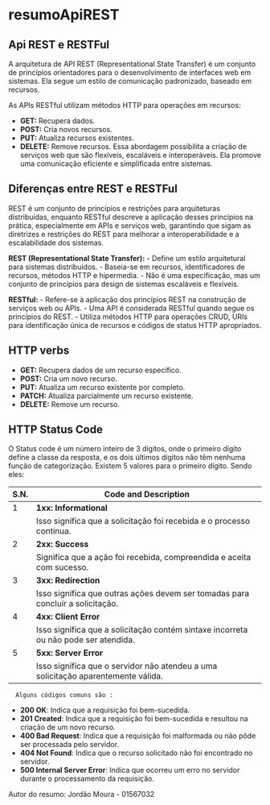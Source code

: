 # resumoApiREST


## Api REST e RESTFul

   A arquitetura de API REST (Representational State Transfer) é um conjunto de princípios orientadores para o desenvolvimento de interfaces web em sistemas. Ela segue um estilo de comunicação padronizado, baseado em recursos.

As APIs RESTful utilizam métodos HTTP para operações em recursos:

- **GET:** Recupera dados.
- **POST:** Cria novos recursos.
- **PUT:** Atualiza recursos existentes.
- **DELETE:** Remove recursos.
  Essa abordagem possibilita a criação de serviços web que são flexíveis, escaláveis e interoperáveis. Ela promove uma comunicação eficiente e simplificada entre sistemas.
 
## Diferenças entre REST e RESTFul

   REST é um conjunto de princípios e restrições para arquiteturas distribuídas, enquanto RESTful descreve a aplicação desses princípios na prática, especialmente em APIs e serviços web, garantindo que sigam as     diretrizes e restrições do REST para melhorar a interoperabilidade e a escalabilidade dos sistemas.

  **REST (Representational State Transfer):**
    - Define um estilo arquitetural para sistemas distribuídos.
    - Baseia-se em recursos, identificadores de recursos, métodos HTTP e hipermedia.
    - Não é uma especificação, mas um conjunto de princípios para design de sistemas escaláveis e flexíveis.

  **RESTful:**
    - Refere-se à aplicação dos princípios REST na construção de serviços web ou APIs.
    - Uma API é considerada RESTful quando segue os princípios do REST.
    - Utiliza métodos HTTP para operações CRUD, URIs para identificação única de recursos e códigos de status HTTP apropriados.

## HTTP verbs

  - **GET:** Recupera dados de um recurso específico.
  - **POST:** Cria um novo recurso.
  - **PUT:** Atualiza um recurso existente por completo.
  - **PATCH:** Atualiza parcialmente um recurso existente.
  - **DELETE:** Remove um recurso.

## HTTP Status Code

   O Status code é um número inteiro de 3 dígitos, onde o primeiro dígito define a classe da resposta, e os dois últimos dígitos não têm nenhuma função de categorização. Existem 5 valores para o primeiro dígito.    Sendo eles:
 
   | S.N. | Code and Description                                     |
   |------|----------------------------------------------------------|
   | 1    | **1xx: Informational**                                   |
   |      |Isso significa que a solicitação foi recebida e o processo continua. |
   | 2    | **2xx: Success**                                         |
   |      | Significa que a ação foi recebida, compreendida e aceita com sucesso.|
   | 3    | **3xx: Redirection**                                     |
   |      | Isso significa que outras ações devem ser tomadas para concluir a solicitação.|
   | 4    | **4xx: Client Error**                                    |
   |      | Isso significa que a solicitação contém sintaxe incorreta ou não pode ser atendida. |
   | 5    | **5xx: Server Error**                                    |
   |      | Isso significa que o servidor não atendeu a uma solicitação aparentemente válida. |

      Alguns códigos comuns são :

   * **200 OK**: Indica que a requisição foi bem-sucedida.
   * **201 Created**: Indica que a requisição foi bem-sucedida e resultou na criação de um novo recurso.
   * **400 Bad Request**: Indica que a requisição foi malformada ou não pôde ser processada pelo servidor.
   * **404 Not Found**: Indica que o recurso solicitado não foi encontrado no servidor.
   * **500 Internal Server Error**: Indica que ocorreu um erro no servidor durante o processamento da requisição.

  Autor do resumo: Jordão Moura - 01567032

